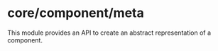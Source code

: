 # core/component/meta

This module provides an API to create an abstract representation of a component.
